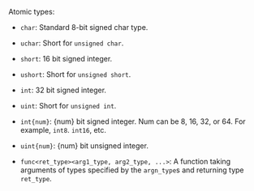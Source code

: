 Atomic types:
- `char`:
  Standard 8-bit signed char type.

- `uchar`:
  Short for `unsigned char`.

- `short`:
  16 bit signed integer.

- `ushort`:
  Short for `unsigned short`.

- `int`:
  32 bit signed integer.

- `uint`:
  Short for `unsigned int`.

- `int{num}`:
  {num} bit signed integer. Num can be 8, 16, 32, or 64. For example, `int8`. `int16`, etc.

- `uint{num}`:
  {num} bit unsigned integer.

- `func<ret_type><arg1_type, arg2_type, ...>`:
  A function taking arguments of types specified by the `argn_type`s and returning type `ret_type`.


